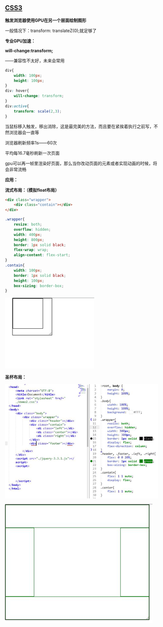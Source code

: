 ## [CSS3](./css3-brief.md)

**触发浏览器使用GPU在另一个层面绘制图形**

一般情况下：transform: translateZ(0);就足够了



**专业GPU加速：**

**will-change:transform;**

——兼容性不太好，未来会常用

```css
div{
	width: 100px;
    height: 100px;
}
div: hover{
	will-change: transform;
}
div:active{
	transform: scale(2,3);
}
```



当鼠标移入触发，移出消除，这是最完美的方法，而且要在紧挨着执行之前写，不然浏览器会一直等

浏览器刷新频率1s——60次

平均每16.7毫秒刷新一次页面

gpu可以再一帧里渲染好页面，那么当你改动页面的元素或者实现动画的时候，将会非常流畅



**应用：**

**流式布局：（模拟float布局）**

```html
<div class="wrapper">
	<div class="contain"></div>
</div>
```

```css
.wrapper{
	resize: both;
	overflow: hidden;
	width: 400px;
	height: 800px;
	border: 1px solid black;
	flex-wrap: wrap;
	align-content: flex-start;
}
.contain{
	width: 100px;
	border: 1px solid black;
	height: 100px;
	box-sizing: border-box;
}
```

![](img/GIF2.gif)

**圣杯布局：**

![img](img/5e65f.jpg)



![img](img/8941.jpg)